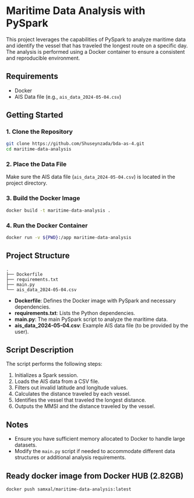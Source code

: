 # Maritime Data Analysis with PySpark

This project leverages the capabilities of PySpark to analyze maritime data and identify the vessel that has traveled the longest route on a specific day. The analysis is performed using a Docker container to ensure a consistent and reproducible environment.

## Requirements

- Docker
- AIS Data file (e.g., `ais_data_2024-05-04.csv`)

## Getting Started

### 1. Clone the Repository

```bash
git clone https://github.com/Shuseynzada/bda-as-4.git
cd maritime-data-analysis
```

### 2. Place the Data File

Make sure the AIS data file (`ais_data_2024-05-04.csv`) is located in the project directory.

### 3. Build the Docker Image

```bash
docker build -t maritime-data-analysis .
```

### 4. Run the Docker Container

```bash
docker run -v ${PWD}:/app maritime-data-analysis
```

## Project Structure

```
.
├── Dockerfile
├── requirements.txt
├── main.py
└── ais_data_2024-05-04.csv
```

- **Dockerfile**: Defines the Docker image with PySpark and necessary dependencies.
- **requirements.txt**: Lists the Python dependencies.
- **main.py**: The main PySpark script to analyze the maritime data.
- **ais_data_2024-05-04.csv**: Example AIS data file (to be provided by the user).

## Script Description

The script performs the following steps:

1. Initializes a Spark session.
2. Loads the AIS data from a CSV file.
3. Filters out invalid latitude and longitude values.
4. Calculates the distance traveled by each vessel.
5. Identifies the vessel that traveled the longest distance.
6. Outputs the MMSI and the distance traveled by the vessel.

## Notes

- Ensure you have sufficient memory allocated to Docker to handle large datasets.
- Modify the `main.py` script if needed to accommodate different data structures or additional analysis requirements.

## Ready docker image from Docker HUB (2.82GB)
```bash
docker push samxal/maritime-data-analysis:latest
```